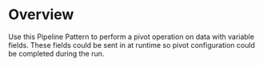 # Overview

Use this Pipeline Pattern to perform a pivot operation on data with variable fields. These fields could be sent in at runtime so pivot configuration could be completed during the run.
